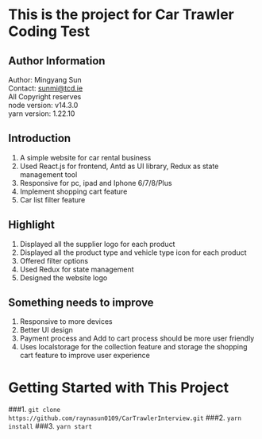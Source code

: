 # This is the project for Car Trawler Coding Test

## Author Information

Author: Mingyang Sun \
Contact: sunmi@tcd.ie \
All Copyright reserves \
node version: v14.3.0 \
yarn version: 1.22.10



## Introduction
1. A simple website for car rental business
2. Used React.js for frontend, Antd as UI library, Redux as state management tool
3. Responsive for pc, ipad and Iphone 6/7/8/Plus
4. Implement shopping cart feature
5. Car list filter feature


## Highlight
1. Displayed all the supplier logo for each product
2. Displayed all the product type and vehicle type icon for each product
3. Offered filter options
4. Used Redux for state management
5. Designed the website logo


## Something needs to improve
1. Responsive to more devices
2. Better UI design
3. Payment process and Add to cart process should be more user friendly
4. Uses localstorage for the collection feature and storage the shopping cart feature to improve user experience


# Getting Started with This Project
###1. `git clone https://github.com/raynasun0109/CarTrawlerInterview.git`
###2. `yarn install`
###3. `yarn start` 
